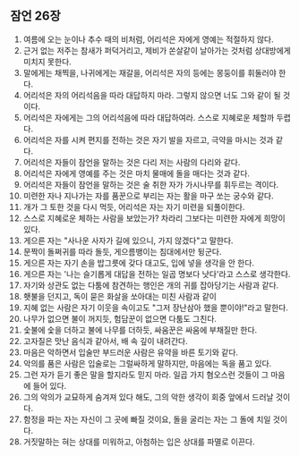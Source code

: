 ## 잠언 26장

1. 여름에 오는 눈이나 추수 때의 비처럼, 어리석은 자에게 영예는 적절하지 않다.
2. 근거 없는 저주는 참새가 퍼덕거리고, 제비가 쏜살같이 날아가는 것처럼 상대방에게 미치지 못한다.
3. 말에게는 채찍을, 나귀에게는 재갈을, 어리석은 자의 등에는 몽둥이를 휘둘러야 한다.
4. 어리석은 자의 어리석음을 따라 대답하지 마라. 그렇지 않으면 너도 그와 같이 될 것이다.
5. 어리석은 자에게는 그의 어리석음에 따라 대답하여라. 스스로 지혜로운 체할까 두렵다.
6. 어리석은 자를 시켜 편지를 전하는 것은 자기 발을 자르고, 극약을 마시는 것과 같다.
7. 어리석은 자들이 잠언을 말하는 것은 다리 저는 사람의 다리와 같다.
8. 어리석은 자에게 영예를 주는 것은 마치 물매에 돌을 매다는 것과 같다.
9. 어리석은 자들이 잠언을 말하는 것은 술 취한 자가 가시나무를 휘두르는 격이다.
10. 미련한 자나 지나가는 자를 품꾼으로 부리는 자는 활을 마구 쏘는 궁수와 같다.
11. 개가 그 토한 것을 다시 먹듯, 어리석은 자는 자기 미련을 되풀이한다.
12. 스스로 지혜로운 체하는 사람을 보았는가? 차라리 그보다는 미련한 자에게 희망이 있다.
13. 게으른 자는 "사나운 사자가 길에 있으니, 가지 않겠다"고 말한다.
14. 문짝이 돌쩌귀를 따라 돌듯, 게으름뱅이는 침대에서만 뒹군다.
15. 게으른 자는 자기 손을 밥그릇에 갖다 대고도, 입에 넣을 생각을 안 한다.
16. 게으른 자는 '나는 슬기롭게 대답을 전하는 일곱 명보다 낫다'라고 스스로 생각한다.
17. 자기와 상관도 없는 다툼에 참견하는 행인은 개의 귀를 잡아당기는 사람과 같다.
18. 횃불을 던지고, 독이 묻은 화살을 쏘아대는 미친 사람과 같이
19. 지혜 없는 사람은 자기 이웃을 속이고도 "그저 장난삼아 했을 뿐이야!"라고 말한다.
20. 나무가 없으면 불이 꺼지듯, 험담꾼이 없으면 다툼도 그친다.
21. 숯불에 숯을 더하고 불에 나무를 더하듯, 싸움꾼은 싸움에 부채질만 한다.
22. 고자질은 맛난 음식과 같아서, 배 속 깊이 내려간다.
23. 마음은 악하면서 입술만 부드러운 사람은 유약을 바른 토기와 같다.
24. 악의를 품은 사람은 입술로는 그럴싸하게 말하지만, 마음에는 독을 품고 있다.
25. 그런 자가 듣기 좋은 말을 할지라도 믿지 마라. 일곱 가지 혐오스런 것들이 그 마음에 들어 있다.
26. 그의 악의가 교묘하게 숨겨져 있다 해도, 그의 악한 생각이 회중 앞에서 드러날 것이다.
27. 함정을 파는 자는 자신이 그 곳에 빠질 것이요, 돌을 굴리는 자는 그 돌에 치일 것이다.
28. 거짓말하는 혀는 상대를 미워하고, 아첨하는 입은 상대를 파멸로 이끈다.